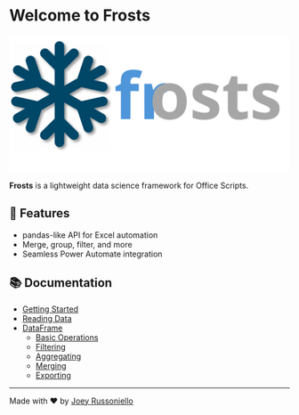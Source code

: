 # Welcome to Frosts

!["Frost Logo"](images/frosts_logo.svg)

**Frosts** is a lightweight data science framework for Office Scripts.

## 🚀 Features

- pandas-like API for Excel automation
- Merge, group, filter, and more
- Seamless Power Automate integration

## 📚 Documentation

- [Getting Started](getting-started.md)
- [Reading Data](api_reference/other_functions.md)
- [DataFrame](api_reference/dataframe_index.md)
  - [Basic Operations](api_reference/df_methods/basic_operations.md)
  - [Filtering](api_reference/df_methods/filtering.md)
  - [Aggregating](api_reference/df_methods/aggregation.md)
  - [Merging](api_reference/df_methods/merging.md)
  - [Exporting](api_reference/df_methods//outputs.md)

---

Made with ❤️ by [Joey Russoniello](https://github.com/JoeyRussoniello)

